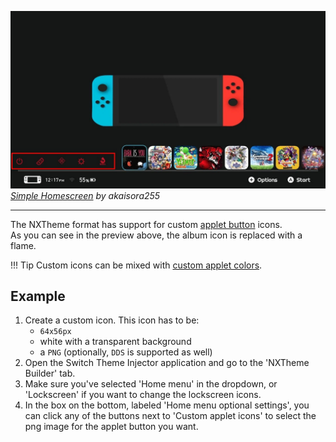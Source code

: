 ![Preview](preview.jpg)
_[Simple Homescreen](https://www.reddit.com/r/NXThemes/comments/ba5o8i/rainbow_simple_homescreen_with_rounded_icons_and/) by akaisora255_

---

The NXTheme format has support for custom [applet button](../../../definitions.md#applet-button) icons.  
As you can see in the preview above, the album icon is replaced with a flame.

<!-- prettier-ignore -->
!!! Tip
	Custom icons can be mixed with [custom applet colors](../custom-element-colors/index.md).

## Example

1. Create a custom icon. This icon has to be:
    - `64x56px`
    - white with a transparent background
    - a `PNG` (optionally, `DDS` is supported as well)
2. Open the Switch Theme Injector application and go to the 'NXTheme Builder' tab.
3. Make sure you've selected 'Home menu' in the dropdown, or 'Lockscreen' if you want to change the lockscreen icons.
4. In the box on the bottom, labeled 'Home menu optional settings', you can click any of the buttons next to 'Custom applet icons' to select the png image for the applet button you want.
